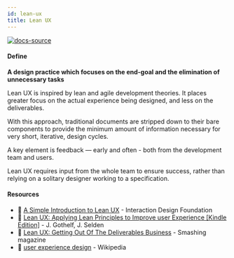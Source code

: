 ```yaml
---
id: lean-ux
title: Lean UX
---
```


[![docs-source](https://img.shields.io/badge/SRC-UX%20Companion-blue)](https://play.google.com/store/apps/details?id=com.cyberduck.uxcompanion)

#### Define

**A design practice which focuses on the end-goal and the elimination of unnecessary tasks**

Lean UX is inspired by lean and agile development theories. It places greater focus on the actual experience being designed, and less on the deliverables.

With this approach, traditional documents are stripped down to their bare components to provide the minimum amount of information necessary for very short, iterative, design cycles.

A key element is feedback — early and often - both from the development team and users.

Lean UX requires input from the whole team to ensure success, rather than relying on a solitary designer working to a specification.

#### Resources

* 📃 [A Simple Introduction to Lean UX](https://www.interaction-design.org/literature/article/a-simple-introduction-to-lean-ux) - Interaction Design Foundation
* 📘 [Lean UX: Applying Lean Principles to Improve user Experience [Kindle Edition]](https://www.amazon.co.uk/Lean-UX-Applying-Principles-Experience/dp/B00F449QLG) - J. Gothelf, J. Selden
* 📃 [Lean UX: Getting Out Of The Deliverables Business](https://www.smashingmagazine.com/2011/03/lean-ux-getting-out-of-the-deliverables-business/) - Smashing magazine
* 📃 [user experience design](https://en.wikipedia.org/wiki/User_experience_design) - Wikipedia